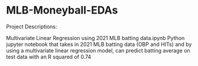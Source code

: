# MLB-Moneyball-EDAs

Project Descriptions:

Multivariate Linear Regression using 2021 MLB batting data.ipynb
  Python jupyter notebook that takes in 2021 MLB batting data (OBP and HITs) and by using a multivariate linear regression model,     can predict batting average on test data with an R squared of 0.74
